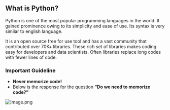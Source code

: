 ## What is Python?

Python is one of the most popular programming languages in the world. It gained prominence owing to its simplicity and ease of use. Its syntax is very similar to english language.

It is an open source free for use tool and has a vast community that contributed over 70K+ libraries. These rich set of libraries makes coding easy for developers and data scientists. Often libraries replace long codes with fewer lines of code.

### Important Guideline

* **Never memorize code!**
* Below is the response for the question **“Do we need to memorize code?”**

![image.png](https://dphi-live.s3.amazonaws.com/media_uploads/image_79bfc2051a91460392c8fdae0cf850e9.png)
